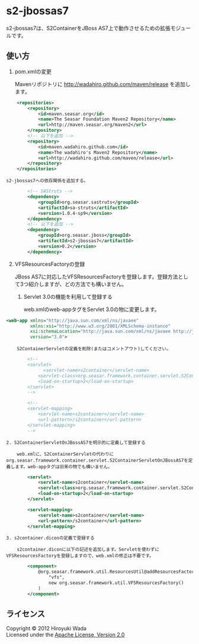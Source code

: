 s2-jbossas7
===========

s2-jbossas7は、S2ContainerをJBoss AS7上で動作させるための拡張モジュールです。

使い方
-----------
1. pom.xmlの変更

    Mavenリポジトリに http://wadahiro.github.com/maven/release を追加します。
```xml
    <repositories>
        <repository>
            <id>maven.seasar.org</id>
            <name>The Seasar Foundation Maven2 Repository</name>
            <url>http://maven.seasar.org/maven2</url>
        </repository>
        <!-- 以下を追加 -->
        <repository>
            <id>maven.wadahiro.github.com</id>
            <name>The wadahiro's Maven2 Repository</name>
            <url>http://wadahiro.github.com/maven/release</url>
        </repository>
    </repositories>
```
    s2-jbossas7への依存関係を追加する。
```xml
        <!-- SAStruts -->
        <dependency>
            <groupId>org.seasar.sastruts</groupId>
            <artifactId>sa-struts</artifactId>
            <version>1.0.4-sp9</version>
        </dependency>
        <!-- 以下を追加 -->
        <dependency>
            <groupId>org.seasar.jboss</groupId>
            <artifactId>s2-jbossas7</artifactId>
            <version>0.2</version>
        </dependency>
```

2. VFSResourcesFactoryの登録

    JBoss AS7に対応したVFSResourcesFactoryを登録します。登録方法として3つ紹介しますが、どの方法でも構いません。

    1. Servlet 3.0の機能を利用して登録する

        web.xmlのweb-appタグをServlet 3.0の物に変更します。
```xml
<web-app xmlns="http://java.sun.com/xml/ns/javaee"
         xmlns:xsi="http://www.w3.org/2001/XMLSchema-instance"
         xsi:schemaLocation="http://java.sun.com/xml/ns/javaee http://java.sun.com/xml/ns/javaee/web-app_3_0.xsd"
         version="3.0"> 
```
        S2ContainerServletの定義を削除(またはコメントアウト)してください。
```xml
        <!-- 
        <servlet>
              <servlet-name>s2container</servlet-name>
            <servlet-class>org.seasar.framework.container.servlet.S2ContainerServlet</servlet-class>
            <load-on-startup>2</load-on-startup>
        </servlet>
        -->

        <!--
        <servlet-mapping>
            <servlet-name>s2container</servlet-name>
            <url-pattern>/s2container</url-pattern>
        </servlet-mapping>
        -->
```
    2. S2ContainerServletOnJBossAS7を明示的に定義して登録する

        web.xmlに、S2ContainerServletの代わりにorg.seasar.framework.container.servlet.S2ContainerServletOnJBossAS7を定義します。web-appタグは旧来の物でも構いません。
```xml
        <servlet>
            <servlet-name>s2container</servlet-name>
            <servlet-class>org.seasar.framework.container.servlet.S2ContainerServletOnJBossAS7</servlet-class>
            <load-on-startup>2</load-on-startup>
        </servlet>

        <servlet-mapping>
            <servlet-name>s2container</servlet-name>
            <url-pattern>/s2container</url-pattern>
        </servlet-mapping>
```
    3. s2container.diconの定義で登録する

        s2container.diconに以下の記述を追加します。Servletを使わずにVFSResourcesFactoryを登録しますので、web.xmlの修正は不要です。
```xml
        <component>
            @org.seasar.framework.util.ResourcesUtil@addResourcesFactory(
                "vfs", 
                new org.seasar.framework.util.VFSResourcesFactory()
            )
        </component>
```

ライセンス
-----------
Copyright &copy; 2012 Hiroyuki Wada  
Licensed under the [Apache License, Version 2.0][Apache]
 
[Apache]: http://www.apache.org/licenses/LICENSE-2.0


